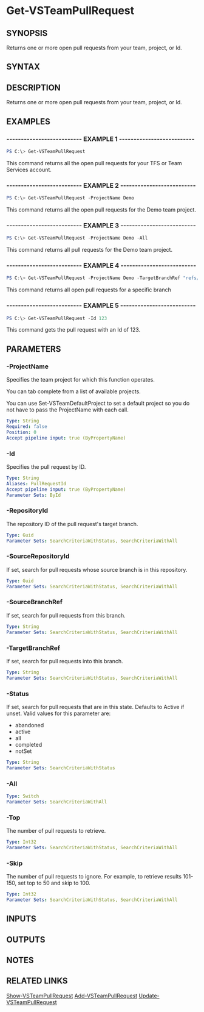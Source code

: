 


# Get-VSTeamPullRequest

## SYNOPSIS

Returns one or more open pull requests from your team, project, or Id.

## SYNTAX

## DESCRIPTION

Returns one or more open pull requests from your team, project, or Id.

## EXAMPLES

### -------------------------- EXAMPLE 1 --------------------------

```PowerShell
PS C:\> Get-VSTeamPullRequest
```

This command returns all the open pull requests for your TFS or Team Services account.

### -------------------------- EXAMPLE 2 --------------------------

```PowerShell
PS C:\> Get-VSTeamPullRequest -ProjectName Demo
```

This command returns all the open pull requests for the Demo team project.

### -------------------------- EXAMPLE 3 --------------------------

```PowerShell
PS C:\> Get-VSTeamPullRequest -ProjectName Demo -All
```

This command returns all pull requests for the Demo team project.

### -------------------------- EXAMPLE 4 --------------------------

```PowerShell
PS C:\> Get-VSTeamPullRequest -ProjectName Demo -TargetBranchRef "refs/heads/mybranch"
```

This command returns all open pull requests for a specific branch

### -------------------------- EXAMPLE 5 --------------------------

```PowerShell
PS C:\> Get-VSTeamPullRequest -Id 123
```

This command gets the pull request with an Id of 123.

## PARAMETERS

### -ProjectName

Specifies the team project for which this function operates.

You can tab complete from a list of available projects.

You can use Set-VSTeamDefaultProject to set a default project so
you do not have to pass the ProjectName with each call.

```yaml
Type: String
Required: false
Position: 0
Accept pipeline input: true (ByPropertyName)
```

### -Id

Specifies the pull request by ID.

```yaml
Type: String
Aliases: PullRequestId
Accept pipeline input: true (ByPropertyName)
Parameter Sets: ById
```

### -RepositoryId

The repository ID of the pull request's target branch.

```yaml
Type: Guid
Parameter Sets: SearchCriteriaWithStatus, SearchCriteriaWithAll
```

### -SourceRepositoryId

If set, search for pull requests whose source branch is in this repository.

```yaml
Type: Guid
Parameter Sets: SearchCriteriaWithStatus, SearchCriteriaWithAll
```

### -SourceBranchRef

If set, search for pull requests from this branch.

```yaml
Type: String
Parameter Sets: SearchCriteriaWithStatus, SearchCriteriaWithAll
```

### -TargetBranchRef

If set, search for pull requests into this branch.

```yaml
Type: String
Parameter Sets: SearchCriteriaWithStatus, SearchCriteriaWithAll
```

### -Status

If set, search for pull requests that are in this state. Defaults to Active if unset. Valid values for this parameter are:

- abandoned
- active
- all
- completed
- notSet

```yaml
Type: String
Parameter Sets: SearchCriteriaWithStatus
```

### -All

```yaml
Type: Switch
Parameter Sets: SearchCriteriaWithAll
```

### -Top

The number of pull requests to retrieve.

```yaml
Type: Int32
Parameter Sets: SearchCriteriaWithStatus, SearchCriteriaWithAll
```

### -Skip

The number of pull requests to ignore. For example, to retrieve results 101-150, set top to 50 and skip to 100.

```yaml
Type: Int32
Parameter Sets: SearchCriteriaWithStatus, SearchCriteriaWithAll
```

## INPUTS

## OUTPUTS

## NOTES

## RELATED LINKS

[Show-VSTeamPullRequest](Show-VSTeamPullRequest.md)
[Add-VSTeamPullRequest](Add-VSTeamPullRequest.md)
[Update-VSTeamPullRequest](Update-VSTeamPullRequest.md)

